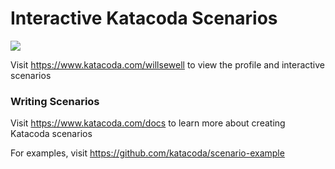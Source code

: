 # Interactive Katacoda Scenarios

[![](http://shields.katacoda.com/katacoda/willsewell/count.svg)](https://www.katacoda.com/willsewell "Get your profile on Katacoda.com")

Visit https://www.katacoda.com/willsewell to view the profile and interactive scenarios

### Writing Scenarios
Visit https://www.katacoda.com/docs to learn more about creating Katacoda scenarios

For examples, visit https://github.com/katacoda/scenario-example
